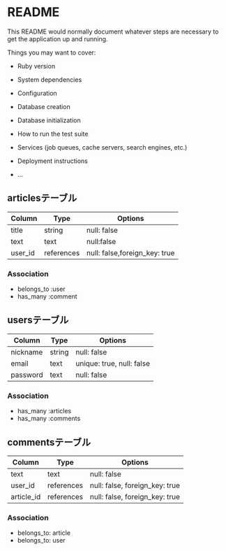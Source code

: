# README

This README would normally document whatever steps are necessary to get the
application up and running.

Things you may want to cover:

* Ruby version

* System dependencies

* Configuration

* Database creation

* Database initialization

* How to run the test suite

* Services (job queues, cache servers, search engines, etc.)

* Deployment instructions

* ...

## articlesテーブル
|Column|Type|Options|
|------|----|-------|
|title|string|null: false|
|text|text|null:false|
|user_id|references|null: false,foreign_key: true|

### Association
- belongs_to :user
- has_many :comment

## usersテーブル
|Column|Type|Options|
|------|----|-------|
|nickname|string|null: false|
|email|text|unique: true, null: false|
|password|text|null: false|

### Association
- has_many :articles
- has_many :comments

## commentsテーブル
|Column|Type|Options|
|------|----|-------|
|text|text|null: false|
|user_id|references|null: false, foreign_key: true|
|article_id|references|null: false, foreign_key: true|

### Association
- belongs_to: article
- belongs_to: user
